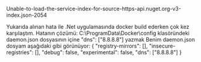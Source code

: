 Unable-to-load-the-service-index-for-source-https-api.nuget.org-v3-index.json-2054

Yukarıda alınan hata ile .Net uygulamasında docker build ederken çok kez karşılaştım. 
Hatanın çözümü: 
  C:\ProgramData\Docker\config klasöründeki daemon.json dosyasının içine  "dns": ["8.8.8.8"] yazmak 
  Benim daemon.json dosyam aşağıdaki gibi görünüyor:
  {
  "registry-mirrors": [],
  "insecure-registries": [],
  "debug": false,
  "experimental": false,
  "dns": ["8.8.8.8"]
 }
